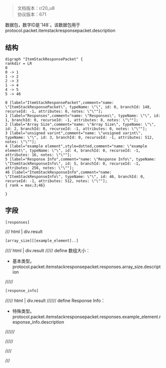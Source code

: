 # <!-- md:samp ItemStackResponsePacket -->

> 文档版本：r/20_u8<br/>协议版本：671

<!-- md:samp ItemStackResponsePacket -->数据包，数字ID是`148`。该数据包用于protocol.packet.itemstackresponsepacket.description

## 结构

```viz
digraph "ItemStackResponsePacket" {
rankdir = LR
0
0 -> 1
1 -> 2
2 -> 3
1 -> 4
4 -> 5
5 -> 46

0 [label="ItemStackResponsePacket",comment="name: \"ItemStackResponsePacket\", typeName: \"\", id: 0, branchId: 148, recurseId: -1, attributes: 0, notes: \"\""];
1 [label="Responses",comment="name: \"Responses\", typeName: \"\", id: 1, branchId: 0, recurseId: -1, attributes: 8, notes: \"\""];
2 [label="Array Size",comment="name: \"Array Size\", typeName: \"\", id: 2, branchId: 0, recurseId: -1, attributes: 0, notes: \"\""];
3 [label="unsigned varint",comment="name: \"unsigned varint\", typeName: \"\", id: 3, branchId: 0, recurseId: -1, attributes: 512, notes: \"\""];
4 [label="example element",style=dotted,comment="name: \"example element\", typeName: \"\", id: 4, branchId: 0, recurseId: -1, attributes: 16, notes: \"\""];
5 [label="Response Info",comment="name: \"Response Info\", typeName: \"ItemStackResponseInfo\", id: 5, branchId: 0, recurseId: -1, attributes: 256, notes: \"\""];
46 [label="ItemStackResponseInfo",comment="name: \"ItemStackResponseInfo\", typeName: \"\", id: 46, branchId: 0, recurseId: -1, attributes: 512, notes: \"\""];
{ rank = max;3;46}

}

```

## 字段

```title='ItemStackResponsePacket'
[responses]
```

/// html | div.result
```title='Responses'
[array_size][[example_element]..]
```

//// html | div.result
///// define
数组大小：<!-- md:samp unsigned varint -->

- 基本类型。protocol.packet.itemstackresponsepacket.responses.array_size.description


/////
```title='示例元素'
[response_info]
```

///// html | div.result
////// define
Response Info：[<!-- md:samp ItemStackResponseInfo -->](../types/itemstackresponseinfo.md)

- 特殊类型。protocol.packet.itemstackresponsepacket.responses.example_element.response_info.description


//////

/////

////

///

